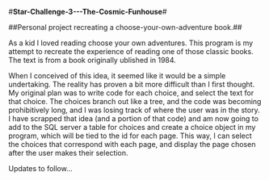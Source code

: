 #**Star-Challenge-3---The-Cosmic-Funhouse**#

##Personal project recreating a choose-your-own-adventure book.##

As a kid I loved reading choose your own adventures.  This program is my attempt to recreate the experience of reading one of those classic books.  The text is from a book originally ublished in 1984.  

When I conceived of this idea, it seemed like it would be a simple undertaking.  The reality has proven a bit more difficult than I first thought.  My original plan was to write code for each choice, and select the text for that choice.  The choices branch out like a tree, and the code was becoming prohibitively long, and I was losing track of where the user was in the story. I have scrapped that idea (and a portion of that code) and am now going to add to the SQL server a table for choices and create a choice object in my program, which will be tied to the id for each page.  This way, I can select the choices that correspond with each page, and display the page chosen after the user makes their selection.

Updates to follow...
